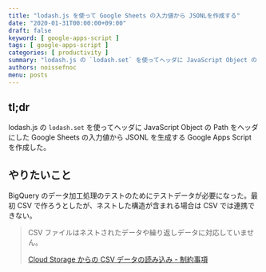 ```yaml
---
title: "lodash.js を使って Google Sheets の入力値から JSONLを作成する"
date: "2020-01-31T00:00:00+09:00"
draft: false
keyword: [ google-apps-script ]
tags: [ google-apps-script ]
categories: [ productivity ]
summary: "lodash.js の `lodash.set` を使ってヘッダに JavaScript Object の Path をヘッダにした Google Sheets の入力値から JSONL を生成する Google Apps Script を作成した。"
authors: noissefnoc
menu: posts
---
```


## tl;dr

lodash.js の `lodash.set` を使ってヘッダに JavaScript Object の Path をヘッダにした Google Sheets の入力値から JSONL を生成する Google Apps Script を作成した。


## やりたいこと

BigQuery のデータ加工処理のテストのためにテストデータが必要になった。最初 CSV で作ろうとしたが、ネストした構造が含まれる場合は CSV では連携できない。

> CSV ファイルはネストされたデータや繰り返しデータに対応していません。
> 
> [Cloud Storage からの CSV データの読み込み - 制約事項](https://cloud.google.com/bigquery/docs/loading-data-cloud-storage-csv?hl=ja#limitations)
